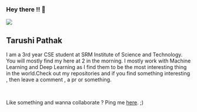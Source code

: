 ### Hey there !! 👋

<img src="https://media.tenor.com/images/acc4116372dcc4b342cb1a00ae657151/tenor.gif">

## Tarushi Pathak

<p> I am a 3rd year CSE student at SRM Institute of Science and Technology. You will mostly find my here at 2 in the morning. I mostly work with Machine Learning and Deep Learning as I find them to be the most interesting thing in the world.Check out my repositories and if you find something interesting , then leave a comment , a pr or something.</p>
<br/>
<p> Like something and wanna collaborate ? Ping me <a href="https://www.linkedin.com/in/tarushi-pathak-6b7b5b177/">here</a>. ;)



<!--
**tarushi98/tarushi98** is a ✨ _special_ ✨ repository because its `README.md` (this file) appears on your GitHub profile.

Here are some ideas to get you started:

- 🔭 I’m currently working on ...
- 🌱 I’m currently learning ...
- 👯 I’m looking to collaborate on ...
- 🤔 I’m looking for help with ...
- 💬 Ask me about ...
- 📫 How to reach me: ...
- 😄 Pronouns: ...
- ⚡ Fun fact: ...
-->
